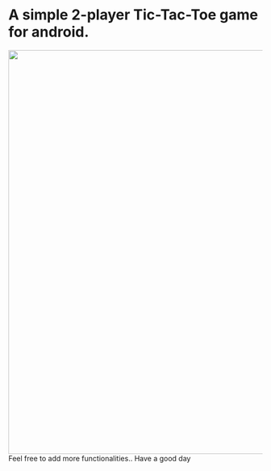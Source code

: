 # A simple 2-player Tic-Tac-Toe game for android.


<img src="Screenshots/Screenshot_2018-09-10-13-42-42-595_com.dannproductions.simplecalculator.png" height="800">
Feel free to add more functionalities..
Have a good day

